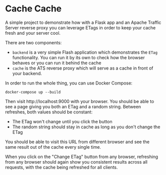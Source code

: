 # Cache Cache

A simple project to demonstrate how with a Flask app and an Apache Traffic
Server reverse proxy you can leverage ETags in order to keep your cache fresh
and your server cool.

There are two components:

-   `backend` is a very simple Flash application which demonstrates the `ETag`
    functionality. You can run it by its own to check how the browser behaves or
    you can run it behind the cache
-   `cache` is the ATS reverse proxy which will serve as a cache in front of
    your backend.

In order to run the whole thing, you can use Docker Compose:

```
docker-compose up --build
```

Then visit http://localhost:9000 with your browser. You should be able to see a
page giving you both an ETag and a random string. Between refreshes, both values
should be constant:

-   The ETag won't change until you click the button
-   The random string should stay in cache as long as you don't change the ETag

You should be able to visit this URL from different browser and see the same
result out of the cache every single time.

When you click on the "Change ETag" button from any browser, refreshing from any
browser should again show you consistent results across all requests, with the
cache being refreshed for all clients.
